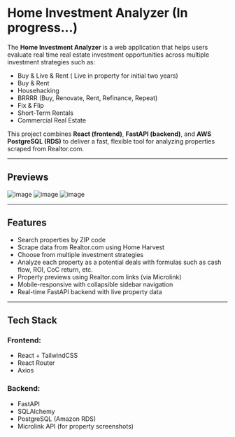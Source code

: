 # Home Investment Analyzer (In progress...)

The **Home Investment Analyzer** is a web application that helps users evaluate real time real estate investment opportunities across multiple investment strategies such as:
- Buy & Live & Rent ( Live in property for initial two years)
- Buy & Rent
- Househacking
- BRRRR (Buy, Renovate, Rent, Refinance, Repeat)
- Fix & Flip
- Short-Term Rentals
- Commercial Real Estate

This project combines **React (frontend)**, **FastAPI (backend)**, and **AWS PostgreSQL (RDS)** to deliver a fast, flexible tool for analyzing properties scraped from Realtor.com.

------------------------------------------------------------------------------------------------------------------

## Previews
![image](https://github.com/user-attachments/assets/0aae4a41-2bf3-4b88-bff8-7b6271e0c10e)
![image](https://github.com/user-attachments/assets/2a25f814-705e-4251-8661-d27c9e8ca4bc)
![image](https://github.com/user-attachments/assets/6c92a026-3f5b-4bc1-9f92-0f27922a078f)

------------------------------------------------------------------------------------------------------------------

## Features

- Search properties by ZIP code
- Scrape data from Realtor.com using Home Harvest
- Choose from multiple investment strategies
- Analyze each property as a potential deals with formulas such as cash flow, ROI, CoC return, etc.
- Property previews using Realtor.com links (via Microlink)
- Mobile-responsive with collapsible sidebar navigation
- Real-time FastAPI backend with live property data

------------------------------------------------------------------------------------------------------------------

## Tech Stack

### Frontend:
- React + TailwindCSS
- React Router
- Axios

### Backend:
- FastAPI
- SQLAlchemy
- PostgreSQL (Amazon RDS)
- Microlink API (for property screenshots)
